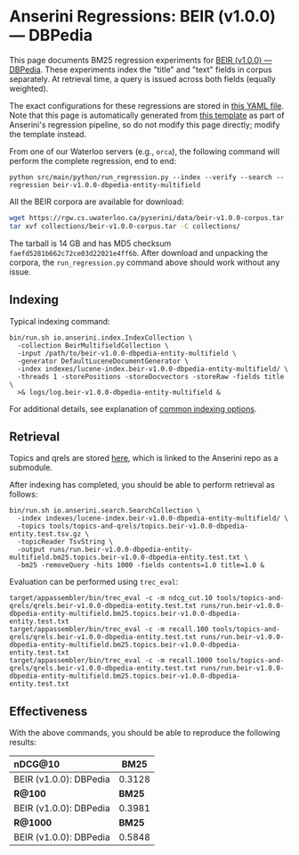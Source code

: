 # Anserini Regressions: BEIR (v1.0.0) &mdash; DBPedia

This page documents BM25 regression experiments for [BEIR (v1.0.0) &mdash; DBPedia](http://beir.ai/).
These experiments index the "title" and "text" fields in corpus separately.
At retrieval time, a query is issued across both fields (equally weighted).

The exact configurations for these regressions are stored in [this YAML file](../../src/main/resources/regression/beir-v1.0.0-dbpedia-entity-multifield.yaml).
Note that this page is automatically generated from [this template](../../src/main/resources/docgen/templates/beir-v1.0.0-dbpedia-entity-multifield.template) as part of Anserini's regression pipeline, so do not modify this page directly; modify the template instead.

From one of our Waterloo servers (e.g., `orca`), the following command will perform the complete regression, end to end:

```
python src/main/python/run_regression.py --index --verify --search --regression beir-v1.0.0-dbpedia-entity-multifield
```

All the BEIR corpora are available for download:

```bash
wget https://rgw.cs.uwaterloo.ca/pyserini/data/beir-v1.0.0-corpus.tar -P collections/
tar xvf collections/beir-v1.0.0-corpus.tar -C collections/
```

The tarball is 14 GB and has MD5 checksum `faefd5281b662c72ce03d22021e4ff6b`.
After download and unpacking the corpora, the `run_regression.py` command above should work without any issue.

## Indexing

Typical indexing command:

```
bin/run.sh io.anserini.index.IndexCollection \
  -collection BeirMultifieldCollection \
  -input /path/to/beir-v1.0.0-dbpedia-entity-multifield \
  -generator DefaultLuceneDocumentGenerator \
  -index indexes/lucene-index.beir-v1.0.0-dbpedia-entity-multifield/ \
  -threads 1 -storePositions -storeDocvectors -storeRaw -fields title \
  >& logs/log.beir-v1.0.0-dbpedia-entity-multifield &
```

For additional details, see explanation of [common indexing options](../../docs/common-indexing-options.md).

## Retrieval

Topics and qrels are stored [here](https://github.com/castorini/anserini-tools/tree/master/topics-and-qrels), which is linked to the Anserini repo as a submodule.

After indexing has completed, you should be able to perform retrieval as follows:

```
bin/run.sh io.anserini.search.SearchCollection \
  -index indexes/lucene-index.beir-v1.0.0-dbpedia-entity-multifield/ \
  -topics tools/topics-and-qrels/topics.beir-v1.0.0-dbpedia-entity.test.tsv.gz \
  -topicReader TsvString \
  -output runs/run.beir-v1.0.0-dbpedia-entity-multifield.bm25.topics.beir-v1.0.0-dbpedia-entity.test.txt \
  -bm25 -removeQuery -hits 1000 -fields contents=1.0 title=1.0 &
```

Evaluation can be performed using `trec_eval`:

```
target/appassembler/bin/trec_eval -c -m ndcg_cut.10 tools/topics-and-qrels/qrels.beir-v1.0.0-dbpedia-entity.test.txt runs/run.beir-v1.0.0-dbpedia-entity-multifield.bm25.topics.beir-v1.0.0-dbpedia-entity.test.txt
target/appassembler/bin/trec_eval -c -m recall.100 tools/topics-and-qrels/qrels.beir-v1.0.0-dbpedia-entity.test.txt runs/run.beir-v1.0.0-dbpedia-entity-multifield.bm25.topics.beir-v1.0.0-dbpedia-entity.test.txt
target/appassembler/bin/trec_eval -c -m recall.1000 tools/topics-and-qrels/qrels.beir-v1.0.0-dbpedia-entity.test.txt runs/run.beir-v1.0.0-dbpedia-entity-multifield.bm25.topics.beir-v1.0.0-dbpedia-entity.test.txt
```

## Effectiveness

With the above commands, you should be able to reproduce the following results:

| **nDCG@10**                                                                                                  | **BM25**  |
|:-------------------------------------------------------------------------------------------------------------|-----------|
| BEIR (v1.0.0): DBPedia                                                                                       | 0.3128    |
| **R@100**                                                                                                    | **BM25**  |
| BEIR (v1.0.0): DBPedia                                                                                       | 0.3981    |
| **R@1000**                                                                                                   | **BM25**  |
| BEIR (v1.0.0): DBPedia                                                                                       | 0.5848    |
